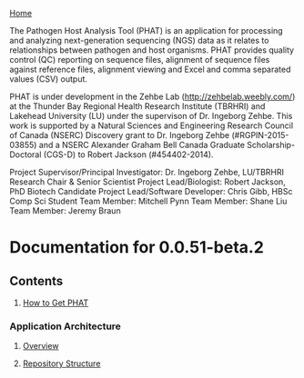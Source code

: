 [Home](https://chgibb.github.io/PHATDocs/)

The Pathogen Host Analysis Tool (PHAT) is an application for processing and analyzing next-generation sequencing (NGS) data as it relates to relationships between pathogen and host organisms. PHAT provides quality control (QC) reporting on sequence files, alignment of sequence files against reference files, alignment viewing and Excel and comma separated values (CSV) output.

PHAT is under development in the Zehbe Lab (http://zehbelab.weebly.com/) at the Thunder Bay Regional Health Research Institute (TBRHRI) and Lakehead University (LU) under the supervison of Dr. Ingeborg Zehbe. This work is supported by a Natural Sciences and Engineering Research Council of Canada (NSERC) Discovery grant to Dr. Ingeborg Zehbe (#RGPIN-2015-03855) and a NSERC Alexander Graham Bell Canada Graduate Scholarship-Doctoral (CGS-D) to Robert Jackson (#454402-2014).

Project Supervisor/Principal Investigator: Dr. Ingeborg Zehbe, LU/TBRHRI Research Chair & Senior Scientist
Project Lead/Biologist: Robert Jackson, PhD Biotech Candidate
Project Lead/Software Developer: Chris Gibb, HBSc Comp Sci Student
Team Member: Mitchell Pynn
Team Member: Shane Liu
Team Member: Jeremy Braun

# Documentation for 0.0.51-beta.2
## Contents
1. [How to Get PHAT](https://chgibb.github.io/PHATDocs/docs/releases/0.0.51-beta.2/howToGetPHAT)

### Application Architecture
1. [Overview](https://chgibb.github.io/PHATDocs/docs/releases/0.0.51-beta.2/archOverview)

2. [Repository Structure](https://chgibb.github.io/PHATDocs/docs/releases/0.0.51-beta.2/repoStructure)
